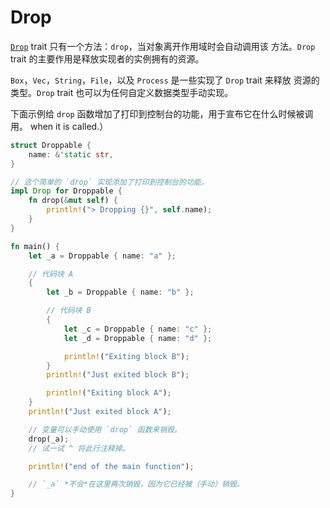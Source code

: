 # Drop

[`Drop`][Drop] trait 只有一个方法：`drop`，当对象离开作用域时会自动调用该
方法。`Drop` trait 的主要作用是释放实现者的实例拥有的资源。

`Box`，`Vec`，`String`，`File`，以及 `Process` 是一些实现了 `Drop` trait 来释放
资源的类型。`Drop` trait 也可以为任何自定义数据类型手动实现。

下面示例给 `drop` 函数增加了打印到控制台的功能，用于宣布它在什么时候被调用。
when it is called.）

```rust
struct Droppable {
    name: &'static str,
}

// 这个简单的 `drop` 实现添加了打印到控制台的功能。
impl Drop for Droppable {
    fn drop(&mut self) {
        println!("> Dropping {}", self.name);
    }
}

fn main() {
    let _a = Droppable { name: "a" };

    // 代码块 A
    {
        let _b = Droppable { name: "b" };

        // 代码块 B
        {
            let _c = Droppable { name: "c" };
            let _d = Droppable { name: "d" };

            println!("Exiting block B");
        }
        println!("Just exited block B");

        println!("Exiting block A");
    }
    println!("Just exited block A");

    // 变量可以手动使用 `drop` 函数来销毁。
    drop(_a);
    // 试一试 ^ 将此行注释掉。

    println!("end of the main function");

    // `_a` *不会*在这里再次销毁，因为它已经被（手动）销毁。
}
```

[Drop]: https://doc.rust-lang.org/std/ops/trait.Drop.html
